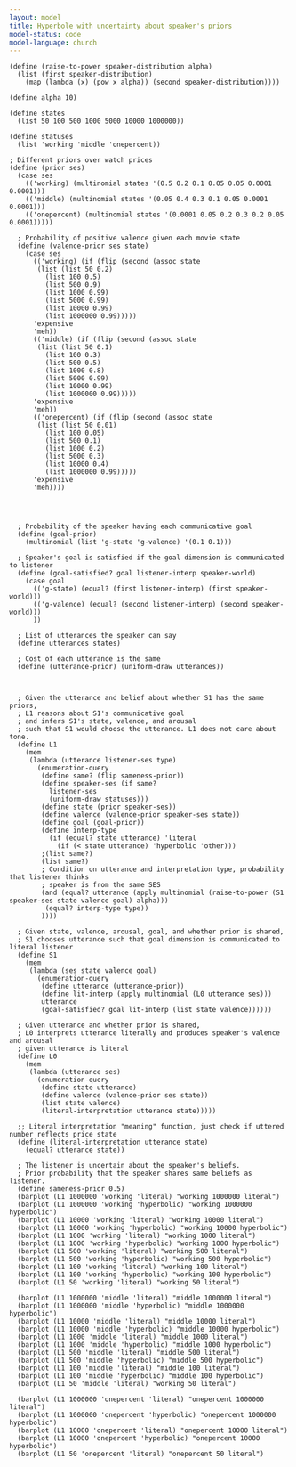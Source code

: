 ```yaml
---
layout: model
title: Hyperbole with uncertainty about speaker's priors
model-status: code
model-language: church
---
```

	(define (raise-to-power speaker-distribution alpha)
	  (list (first speaker-distribution)
	    (map (lambda (x) (pow x alpha)) (second speaker-distribution))))
	
	(define alpha 10)
	
	(define states
	  (list 50 100 500 1000 5000 10000 1000000))
	
	(define statuses
	  (list 'working 'middle 'onepercent))
	
	; Different priors over watch prices
	(define (prior ses)
	  (case ses
	    (('working) (multinomial states '(0.5 0.2 0.1 0.05 0.05 0.0001 0.0001)))
	    (('middle) (multinomial states '(0.05 0.4 0.3 0.1 0.05 0.0001 0.0001)))
	    (('onepercent) (multinomial states '(0.0001 0.05 0.2 0.3 0.2 0.05 0.0001)))))
	
	  ; Probability of positive valence given each movie state
	  (define (valence-prior ses state)
	    (case ses
	      (('working) (if (flip (second (assoc state
	       (list (list 50 0.2)
	         (list 100 0.5)
	         (list 500 0.9)
	         (list 1000 0.99)
	         (list 5000 0.99)
	         (list 10000 0.99)
	         (list 1000000 0.99)))))
	      'expensive
	      'meh))
	      (('middle) (if (flip (second (assoc state
	       (list (list 50 0.1)
	         (list 100 0.3)
	         (list 500 0.5)
	         (list 1000 0.8)
	         (list 5000 0.99)
	         (list 10000 0.99)
	         (list 1000000 0.99)))))
	      'expensive
	      'meh))
	      (('onepercent) (if (flip (second (assoc state
	       (list (list 50 0.01)
	         (list 100 0.05)
	         (list 500 0.1)
	         (list 1000 0.2)
	         (list 5000 0.3)
	         (list 10000 0.4)
	         (list 1000000 0.99)))))
	      'expensive
	      'meh))))
	  
	
	  
	  
	  ; Probability of the speaker having each communicative goal
	  (define (goal-prior)
	    (multinomial (list 'g-state 'g-valence) '(0.1 0.1)))
	  
	  ; Speaker's goal is satisfied if the goal dimension is communicated to listener
	  (define (goal-satisfied? goal listener-interp speaker-world)
	    (case goal
	      (('g-state) (equal? (first listener-interp) (first speaker-world)))
	      (('g-valence) (equal? (second listener-interp) (second speaker-world)))
	      ))
	  
	  ; List of utterances the speaker can say
	  (define utterances states)
	  
	  ; Cost of each utterance is the same
	  (define (utterance-prior) (uniform-draw utterances))
	  
	  
	  
	  ; Given the utterance and belief about whether S1 has the same priors,
	  ; L1 reasons about S1's communicative goal
	  ; and infers S1's state, valence, and arousal
	  ; such that S1 would choose the utterance. L1 does not care about tone.
	  (define L1
	    (mem
	     (lambda (utterance listener-ses type)
	       (enumeration-query
	        (define same? (flip sameness-prior))
	        (define speaker-ses (if same? 
	          listener-ses
	          (uniform-draw statuses)))
	        (define state (prior speaker-ses))
	        (define valence (valence-prior speaker-ses state))
	        (define goal (goal-prior))
	        (define interp-type
	          (if (equal? state utterance) 'literal
	            (if (< state utterance) 'hyperbolic 'other)))
	        ;(list same?)
	        (list same?)
	        ; Condition on utterance and interpretation type, probability that listener thinks
	        ; speaker is from the same SES
	        (and (equal? utterance (apply multinomial (raise-to-power (S1 speaker-ses state valence goal) alpha))) 
	         (equal? interp-type type))
	        ))))
	  
	  ; Given state, valence, arousal, goal, and whether prior is shared,
	  ; S1 chooses utterance such that goal dimension is communicated to literal listener
	  (define S1
	    (mem
	     (lambda (ses state valence goal)
	       (enumeration-query
	        (define utterance (utterance-prior))
	        (define lit-interp (apply multinomial (L0 utterance ses)))
	        utterance
	        (goal-satisfied? goal lit-interp (list state valence))))))
	  
	  ; Given utterance and whether prior is shared,
	  ; L0 interprets utterance literally and produces speaker's valence and arousal
	  ; given utterance is literal
	  (define L0
	    (mem
	     (lambda (utterance ses)
	       (enumeration-query
	        (define state utterance)
	        (define valence (valence-prior ses state))
	        (list state valence)
	        (literal-interpretation utterance state)))))
	  
	  ;; Literal interpretation "meaning" function, just check if uttered number reflects price state
	  (define (literal-interpretation utterance state)
	    (equal? utterance state))
	  
	  ; The listener is uncertain about the speaker's beliefs.
	  ; Prior probability that the speaker shares same beliefs as listener.
	  (define sameness-prior 0.5)
	  (barplot (L1 1000000 'working 'literal) "working 1000000 literal")
	  (barplot (L1 1000000 'working 'hyperbolic) "working 1000000 hyperbolic")
	  (barplot (L1 10000 'working 'literal) "working 10000 literal")
	  (barplot (L1 10000 'working 'hyperbolic) "working 10000 hyperbolic")
	  (barplot (L1 1000 'working 'literal) "working 1000 literal")
	  (barplot (L1 1000 'working 'hyperbolic) "working 1000 hyperbolic")
	  (barplot (L1 500 'working 'literal) "working 500 literal")
	  (barplot (L1 500 'working 'hyperbolic) "working 500 hyperbolic")
	  (barplot (L1 100 'working 'literal) "working 100 literal")
	  (barplot (L1 100 'working 'hyperbolic) "working 100 hyperbolic")
	  (barplot (L1 50 'working 'literal) "working 50 literal")
	  
	  (barplot (L1 1000000 'middle 'literal) "middle 1000000 literal")
	  (barplot (L1 1000000 'middle 'hyperbolic) "middle 1000000 hyperbolic")
	  (barplot (L1 10000 'middle 'literal) "middle 10000 literal")
	  (barplot (L1 10000 'middle 'hyperbolic) "middle 10000 hyperbolic")
	  (barplot (L1 1000 'middle 'literal) "middle 1000 literal")
	  (barplot (L1 1000 'middle 'hyperbolic) "middle 1000 hyperbolic")
	  (barplot (L1 500 'middle 'literal) "middle 500 literal")
	  (barplot (L1 500 'middle 'hyperbolic) "middle 500 hyperbolic")
	  (barplot (L1 100 'middle 'literal) "middle 100 literal")
	  (barplot (L1 100 'middle 'hyperbolic) "middle 100 hyperbolic")
	  (barplot (L1 50 'middle 'literal) "working 50 literal")
	  
	  (barplot (L1 1000000 'onepercent 'literal) "onepercent 1000000 literal")
	  (barplot (L1 1000000 'onepercent 'hyperbolic) "onepercent 1000000 hyperbolic")
	  (barplot (L1 10000 'onepercent 'literal) "onepercent 10000 literal")
	  (barplot (L1 10000 'onepercent 'hyperbolic) "onepercent 10000 hyperbolic")
	  (barplot (L1 50 'onepercent 'literal) "onepercent 50 literal")



